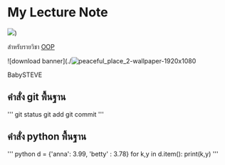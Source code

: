 # My Lecture Note
![](https://images.pexels.com/photos/2781760/pexels-photo-2781760.jpeg?auto=compress&cs=tinysrgb&w=600))

สำหรับรายวิชา [OOP](https://beckham-4567.github.io)

![download banner](./![peaceful_place_2-wallpaper-1920x1080](https://github.com/beckham-4567/beckham-4567.github.io/assets/159878216/2fe84e13-f55d-4069-a716-b20a51956f1f)

BabySTEVE

## คำสั่ง git พื้นฐาน
'''
git status
git add
git commit
'''

## คำสั่ง python พื้นฐาน
''' python
d = {'anna': 3.99, 'betty' : 3.78}
for k,y in d.item():
  print(k,y)
'''
